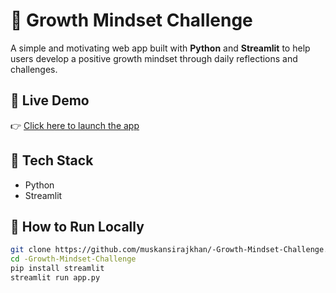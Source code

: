 # 🌱 Growth Mindset Challenge

A simple and motivating web app built with **Python** and **Streamlit** to help users develop a positive growth mindset through daily reflections and challenges.

## 🚀 Live Demo

👉 [Click here to launch the app](https://jgqiwibrwp6dt2h9ueliwd.streamlit.app/)

## 🔧 Tech Stack

- Python
- Streamlit

## 📝 How to Run Locally

```bash
git clone https://github.com/muskansirajkhan/-Growth-Mindset-Challenge.git
cd -Growth-Mindset-Challenge
pip install streamlit
streamlit run app.py

